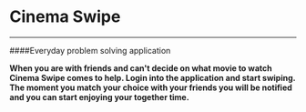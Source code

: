 # Cinema Swipe
---
####Everyday problem solving application

__When you are with friends and can't decide on what movie to watch Cinema Swipe comes to help. 
Login into the application and start swiping. The moment you match your choice with your friends you will be notified and you can start enjoying your together time.__

